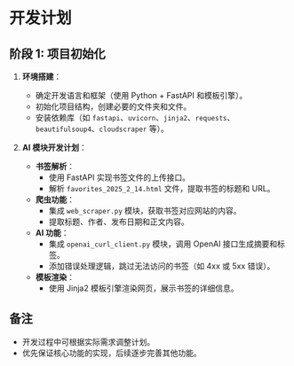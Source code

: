 # 开发计划

## 阶段 1: 项目初始化
1. **环境搭建**：
   - 确定开发语言和框架（使用 Python + FastAPI 和模板引擎）。
   - 初始化项目结构，创建必要的文件夹和文件。
   - 安装依赖库（如 `fastapi`、`uvicorn`、`jinja2`、`requests`、`beautifulsoup4`、`cloudscraper` 等）。

2. **AI 模块开发计划**：
   - **书签解析**：
     - 使用 FastAPI 实现书签文件的上传接口。
     - 解析 `favorites_2025_2_14.html` 文件，提取书签的标题和 URL。
   - **爬虫功能**：
     - 集成 `web_scraper.py` 模块，获取书签对应网站的内容。
     - 提取标题、作者、发布日期和正文内容。
   - **AI 功能**：
     - 集成 `openai_curl_client.py` 模块，调用 OpenAI 接口生成摘要和标签。
     - 添加错误处理逻辑，跳过无法访问的书签（如 4xx 或 5xx 错误）。
   - **模板渲染**：
     - 使用 Jinja2 模板引擎渲染网页，展示书签的详细信息。

## 备注
- 开发过程中可根据实际需求调整计划。
- 优先保证核心功能的实现，后续逐步完善其他功能。
